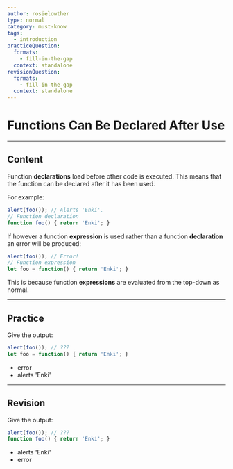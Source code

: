 ```yaml
---
author: rosielowther
type: normal
category: must-know
tags:
  - introduction
practiceQuestion:
  formats:
    - fill-in-the-gap
  context: standalone
revisionQuestion:
  formats:
    - fill-in-the-gap
  context: standalone
---
```


# Functions Can Be Declared After Use


---

## Content

Function **declarations** load before other code is executed. This means that the function can be declared after it has been used.

For example:

```js
alert(foo()); // Alerts 'Enki'.
// Function declaration
function foo() { return 'Enki'; }
```

If however a function **expression** is used rather than a function **declaration** an error will be produced:

```js
alert(foo()); // Error!
// Function expression
let foo = function() { return 'Enki'; }
```

This is because function **expressions** are evaluated from the top-down as normal.


---

## Practice

Give the output:

```js
alert(foo()); // ???
let foo = function() { return 'Enki'; }
```

- error
- alerts 'Enki'


---

## Revision

Give the output:

```js
alert(foo()); // ???
function foo() { return 'Enki'; }
```

- alerts 'Enki'
- error
 
